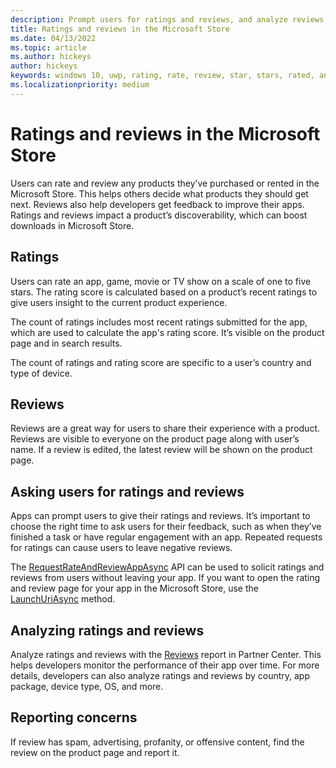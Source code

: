 ```yaml
---
description: Prompt users for ratings and reviews, and analyze reviews provided by users
title: Ratings and reviews in the Microsoft Store
ms.date: 04/13/2022
ms.topic: article
ms.author: hickeys
author: hickeys
keywords: windows 10, uwp, rating, rate, review, star, stars, rated, analyze
ms.localizationpriority: medium
---
```


# Ratings and reviews in the Microsoft Store

Users can rate and review any products they’ve purchased or rented in the Microsoft Store. This helps others decide what products they should get next. Reviews also help developers get feedback to improve their apps. Ratings and reviews impact a product’s discoverability, which can boost downloads in Microsoft Store.

## Ratings

Users can rate an app, game, movie or TV show on a scale of one to five stars. The rating score is calculated based on a product’s recent ratings to give users insight to the current product experience.

The count of ratings includes most recent ratings submitted for the app, which are used to calculate the app's rating score. It’s visible on the product page and in search results.

The count of ratings and rating score are specific to a user’s country and type of device.

## Reviews

Reviews are a great way for users to share their experience with a product. Reviews are visible to everyone on the product page along with user’s name. If a review is edited, the latest review will be shown on the product page.

## Asking users for ratings and reviews

Apps can prompt users to give their ratings and reviews. It’s important to choose the right time to ask users for their feedback, such as when they’ve finished a task or have regular engagement with an app. Repeated requests for ratings can cause users to leave negative reviews.  

The [RequestRateAndReviewAppAsync](../monetize/request-ratings-and-reviews.md#show-a-rating-and-review-dialog-in-your-app) API can be used to solicit ratings and reviews from users without leaving your app. If you want to open the rating and review page for your app in the Microsoft Store, use the [LaunchUriAsync](../monetize/request-ratings-and-reviews.md#launch-the-rating-and-review-page-for-your-app-in-the-store) method.

## Analyzing ratings and reviews

Analyze ratings and reviews with the [Reviews](reviews-report.md) report in Partner Center. This helps developers monitor the performance of their app over time. For more details, developers can also analyze ratings and reviews by country, app package, device type, OS, and more.

## Reporting concerns

If review has spam, advertising, profanity, or offensive content, find the review on the product page and report it.
